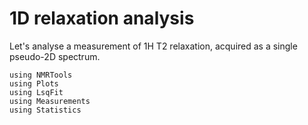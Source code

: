 # 1D relaxation analysis

Let's analyse a measurement of 1H T2 relaxation, acquired as a single pseudo-2D spectrum.

```@example
using NMRTools
using Plots
using LsqFit
using Measurements
using Statistics
```